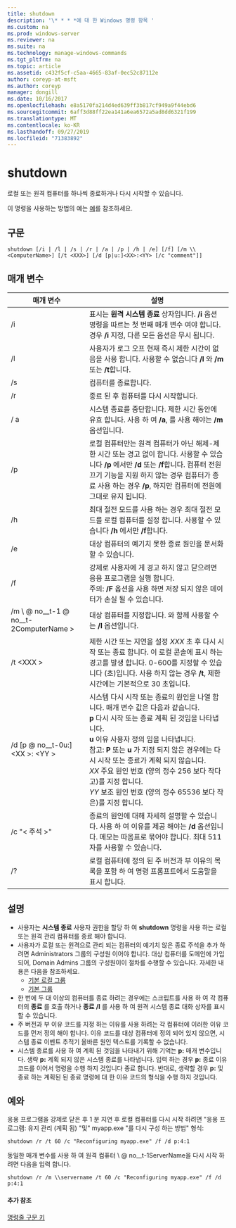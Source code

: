 ```yaml
---
title: shutdown
description: '\* * * *에 대 한 Windows 명령 항목 '
ms.custom: na
ms.prod: windows-server
ms.reviewer: na
ms.suite: na
ms.technology: manage-windows-commands
ms.tgt_pltfrm: na
ms.topic: article
ms.assetid: c432f5cf-c5aa-4665-83af-0ec52c87112e
author: coreyp-at-msft
ms.author: coreyp
manager: dongill
ms.date: 10/16/2017
ms.openlocfilehash: e8a5170fa214d4ed639ff3b817cf949a9f44ebd6
ms.sourcegitcommit: 6aff3d88ff22ea141a6ea6572a5ad8dd6321f199
ms.translationtype: MT
ms.contentlocale: ko-KR
ms.lasthandoff: 09/27/2019
ms.locfileid: "71383892"
---
```

# <a name="shutdown"></a>shutdown



로컬 또는 원격 컴퓨터를 하나씩 종료하거나 다시 시작할 수 있습니다.

이 명령을 사용하는 방법의 예는 [예](#BKMK_examples)를 참조하세요.

## <a name="syntax"></a>구문

```
shutdown [/i | /l | /s | /r | /a | /p | /h | /e] [/f] [/m \\<ComputerName>] [/t <XXX>] [/d [p|u:]<XX>:<YY> [/c "comment"]] 
```

## <a name="parameters"></a>매개 변수

|매개 변수|설명|
|---------|-----------|
|/i|표시는 **원격 시스템 종료** 상자입니다. **/i** 옵션 명령을 따르는 첫 번째 매개 변수 여야 합니다. 경우 **/i** 지정, 다른 모든 옵션은 무시 됩니다.|
|/l|사용자가 로그 오프 현재 즉시 제한 시간이 없음을 사용 합니다. 사용할 수 없습니다 **/l** 와 **/m** 또는 **/t**합니다.|
|/s|컴퓨터를 종료합니다.|
|/r|종료 된 후 컴퓨터를 다시 시작합니다.|
|/ a|시스템 종료를 중단합니다. 제한 시간 동안에 유효 합니다. 사용 하 여 **/a**, 를 사용 해야는 **/m** 옵션입니다.|
|/p|로컬 컴퓨터만는 원격 컴퓨터가 아닌 해제-제한 시간 또는 경고 없이 합니다. 사용할 수 있습니다 **/p** 에서만 **/d** 또는 **/f**합니다. 컴퓨터 전원 끄기 기능을 지원 하지 않는 경우 컴퓨터가 종료 사용 하는 경우 **/p**, 하지만 컴퓨터에 전원에 그대로 유지 됩니다.|
|/h|최대 절전 모드를 사용 하는 경우 최대 절전 모드를 로컬 컴퓨터를 설정 합니다. 사용할 수 있습니다 **/h** 에서만 **/f**합니다.|
|/e|대상 컴퓨터의 예기치 못한 종료 원인을 문서화할 수 있습니다.|
|/f|강제로 사용자에 게 경고 하지 않고 닫으려면 응용 프로그램을 실행 합니다.</br>주의: **/F** 옵션을 사용 하면 저장 되지 않은 데이터가 손실 될 수 있습니다.|
|/m \\ @ no__t-1 @ no__t-2ComputerName >|대상 컴퓨터를 지정합니다. 와 함께 사용할 수는 **/l** 옵션입니다.|
|/t \<XXX >|제한 시간 또는 지연을 설정 *XXX* 초 후 다시 시작 또는 종료 합니다. 이 로컬 콘솔에 표시 하는 경고를 발생 합니다. 0-600를 지정할 수 있습니다 (초)입니다. 사용 하지 않는 경우 **/t**, 제한 시간에는 기본적으로 30 초입니다.|
|/d [p @ no__t-0u:] \<XX >: \<YY >|시스템 다시 시작 또는 종료의 원인을 나열 합니다. 매개 변수 값은 다음과 같습니다.</br>**p** 다시 시작 또는 종료 계획 된 것임을 나타냅니다.</br>**u** 이유 사용자 정의 임을 나타냅니다.</br>참고: **P** 또는 **u** 가 지정 되지 않은 경우에는 다시 시작 또는 종료가 계획 되지 않습니다.</br>*XX* 주요 원인 번호 (양의 정수 256 보다 작다고)를 지정 합니다.</br>*YY* 보조 원인 번호 (양의 정수 65536 보다 작은)를 지정 합니다.|
|/c "\< 주석 >"|종료의 원인에 대해 자세히 설명할 수 있습니다. 사용 하 여 이유를 제공 해야는 **/d** 옵션입니다. 메모는 따옴표로 묶어야 합니다. 최대 511자를 사용할 수 있습니다.|
|/?|로컬 컴퓨터에 정의 된 주 버전과 부 이유의 목록을 포함 하 여 명령 프롬프트에서 도움말을 표시 합니다.|

## <a name="remarks"></a>설명

-   사용자는 **시스템 종료** 사용자 권한을 할당 하 여 **shutdown** 명령을 사용 하는 로컬 또는 원격 관리 컴퓨터를 종료 해야 합니다.
-   사용자가 로컬 또는 원격으로 관리 되는 컴퓨터의 예기치 않은 종료 주석을 추가 하려면 Administrators 그룹의 구성원 이어야 합니다. 대상 컴퓨터를 도메인에 가입 되어, Domain Admins 그룹의 구성원이이 절차를 수행할 수 있습니다. 자세한 내용은 다음을 참조하세요.  
    -   [기본 로컬 그룹](https://technet.microsoft.com/library/cc785098(v=ws.10).aspx)
    -   [기본 그룹](https://technet.microsoft.com/library/cc756898(v=ws.10).aspx)
-   한 번에 두 대 이상의 컴퓨터를 종료 하려는 경우에는 스크립트를 사용 하 여 각 컴퓨터의 **종료** 를 호출 하거나 **종료** **/I** 를 사용 하 여 원격 시스템 종료 대화 상자를 표시할 수 있습니다.
-   주 버전과 부 이유 코드를 지정 하는 이유를 사용 하려는 각 컴퓨터에 이러한 이유 코드를 먼저 정의 해야 합니다. 이유 코드를 대상 컴퓨터에 정의 되어 있지 않으면, 시스템 종료 이벤트 추적기 올바른 원인 텍스트를 기록할 수 없습니다.
-   시스템 종료를 사용 하 여 계획 된 것임을 나타내기 위해 기억는 **p:** 매개 변수입니다. 생략 **p:** 계획 되지 않은 시스템 종료를 나타냅니다. 입력 하는 경우 **p:** 종료 이유 코드를 이어서 명령을 수행 하지 것입니다 종료 합니다. 반대로, 생략할 경우 **p:** 및 종료 하는 계획된 된 종료 명령에 대 한 이유 코드의 형식을 수행 하지 것입니다.

## <a name="BKMK_examples"></a>예와

응용 프로그램을 강제로 닫은 후 1 분 지연 후 로컬 컴퓨터를 다시 시작 하려면 "응용 프로그램: 유지 관리 (계획 됨) "및" myapp.exe "를 다시 구성 하는 방법" 형식:
```
shutdown /r /t 60 /c "Reconfiguring myapp.exe" /f /d p:4:1
```
동일한 매개 변수를 사용 하 여 원격 컴퓨터 \\ @ no__t-1ServerName을 다시 시작 하려면 다음을 입력 합니다.
```
shutdown /r /m \\servername /t 60 /c "Reconfiguring myapp.exe" /f /d p:4:1
```

#### <a name="additional-references"></a>추가 참조

[명령줄 구문 키](command-line-syntax-key.md)
